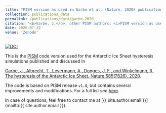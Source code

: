 ```yaml
---
title: "PISM version as used in Garbe et al. (Nature, 2020) publication (Version v1.0-hysteresis-antarctica)"
collection: publications_data
permalink: /publications/data/garbe-2020
citation: "<b>Garbe, J.</b>, other PISM authors: <i>PISM version as used in Garbe et al. (Nature, 2020) publication (Version v1.0-hysteresis-antarctica)</i>, Zenodo, DOI: <a href='https://doi.org/10.5281/zenodo.3956431'>10.5281/zenodo.3956431</a>, 2020."
date: 2020-07-22
venue: 'Zenodo'
---
```


[![DOI](https://zenodo.org/badge/DOI/10.5281/zenodo.3956431.svg)](https://doi.org/10.5281/zenodo.3956431)

This is the [PISM](https://www.pism.io/ "https://www.pism.io/") code version used for the Antarctic Ice Sheet hysteresis simulations published and discussed in

[Garbe, J., Albrecht, T., Levermann, A., Donges, J. F., and Winkelmann, R. The hysteresis of the Antarctic Ice Sheet. Nature 585(7826), 2020](https://doi.org/10.1038/s41586-020-2727-5 "https://doi.org/10.1038/s41586-020-2727-5").

The code is based on PISM release `v1.0`, but contains several improvements and modifications. For a full list see [here](https://github.com/talbrecht/pism_pik/compare/stable1.0...juliusgarbe:v1.0-hysteresis-antarctica "https://github.com/talbrecht/pism_pik/compare/stable1.0...juliusgarbe:v1.0-hysteresis-antarctica").

In case of questions, feel free to contact me at [{{ site.author.email }}](mailto:{{ site.author.email }}).
